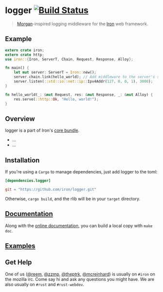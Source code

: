 logger [![Build Status](https://secure.travis-ci.org/iron/logger.png?branch=master)](https://travis-ci.org/iron/logger)
====

> [Morgan](https://github.com/expressjs/morgan)-inspired logging middleware for the [Iron](https://github.com/iron/iron) web framework.

## Example

```rust
extern crate iron;
extern crate http;
use iron::{Iron, ServerT, Chain, Request, Response, Alloy};

fn main() {
    let mut server: ServerT = Iron::new();
    server.chain.link(hello_world); // Add middleware to the server's stack
    server.listen(::std::io::net::ip::Ipv4Addr(127, 0, 0, 1), 3000);
}

fn hello_world(_: &mut Request, res: &mut Response, _: &mut Alloy) {
    res.serve(::http::Ok, "Hello, world!");
}
```

## Overview

logger is a part of Iron's [core bundle](https://github.com/iron/core).

- ...
- ...

## Installation

If you're using a `Cargo` to manage dependencies, just add logger to the toml:

```toml
[dependencies.logger]

git = "https://github.com/iron/logger.git"
```

Otherwise, `cargo build`, and the rlib will be in your `target` directory.

## [Documentation](http://docs.ironframework.io/core/logger)

Along with the [online documentation](http://docs.ironframework.io/core/logger),
you can build a local copy with `make doc`.

## [Examples](/examples)

## Get Help

One of us ([@reem](https://github.com/reem/), [@zzmp](https://github.com/zzmp/),
[@theptrk](https://github.com/theptrk/), [@mcreinhard](https://github.com/mcreinhard))
is usually on `#iron` on the mozilla irc. Come say hi and ask any questions you might have.
We are also usually on `#rust` and `#rust-webdev`.
